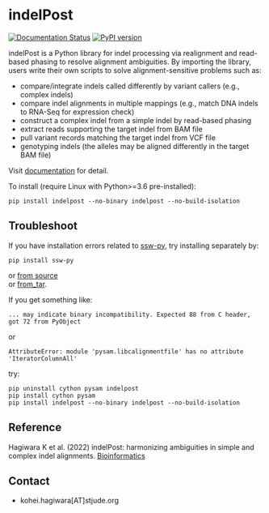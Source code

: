 # indelPost

[![Documentation Status](https://readthedocs.org/projects/indelpost/badge/?version=latest)](https://indelpost.readthedocs.io/en/latest/?badge=latest)
[![PyPI version](https://badge.fury.io/py/indelpost.png)](https://badge.fury.io/py/indelpost)

indelPost is a Python library for indel processing via realignment and read-based phasing to resolve alignment ambiguities. By importing the library, 
users write their own scripts to solve alignment-sensitive problems such as:
* compare/integrate indels called differently by variant callers (e.g., complex indels)
* compare indel alignments in multiple mappings (e.g., match DNA indels to RNA-Seq for expression check)  
* construct a complex indel from a simple indel by read-based phasing    
* extract reads supporting the target indel from BAM file
* pull variant records matching the target indel from VCF file
* genotyping indels (the alleles may be aligned differently in the target BAM file)

Visit [documentation](https://indelpost.readthedocs.io/en/latest) for detail.

To install (require Linux with Python>=3.6 pre-installed):
```
pip install indelpost --no-binary indelpost --no-build-isolation
```

## Troubleshoot
If you have installation errors related to [ssw-py](https://github.com/Wyss/ssw-py),
try installing separately by:
```
pip install ssw-py
```
or
[from source](https://github.com/stjude/indelPost/issues/2#issuecomment-1121163296)<br />
or
[from_tar](https://github.com/stjude/indelPost/issues/2#issuecomment-1122645068).<br />  

If you get something like:
```
... may indicate binary incompatibility. Expected 88 from C header, got 72 from PyObject
```
or
```
AttributeError: module 'pysam.libcalignmentfile' has no attribute 'IteratorColumnAll'
```
try:
```
pip uninstall cython pysam indelpost
pip install cython pysam
pip install indelpost --no-binary indelpost --no-build-isolation
```

## Reference
Hagiwara K et al. (2022) indelPost: harmonizing ambiguities in simple and complex indel alignments. [Bioinformatics](https://doi.org/10.1093/bioinformatics/btab601)

## Contact
* kohei.hagiwara[AT]stjude.org 
